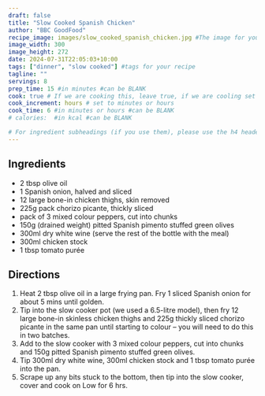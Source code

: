 ```yaml
---
draft: false
title: "Slow Cooked Spanish Chicken"
author: "BBC GoodFood"
recipe_image: images/slow_cooked_spanish_chicken.jpg #The image for your recipe
image_width: 300
image_height: 272
date: 2024-07-31T22:05:03+10:00
tags: ["dinner", "slow cooked"] #tags for your recipe
tagline: ""
servings: 8
prep_time: 15 #in minutes #can be BLANK
cook: true # If we are cooking this, leave true, if we are cooling set to false
cook_increment: hours # set to minutes or hours
cook_time: 6 #in minutes or hours #can be BLANK
# calories:  #in kcal #can be BLANK

# For ingredient subheadings (if you use them), please use the h4 header.  For print view I have those elements targeted
---
```



## Ingredients

- 2 tbsp olive oil
- 1 Spanish onion, halved and sliced
- 12 large bone-in chicken thighs, skin removed
- 225g pack chorizo picante, thickly sliced
- pack of 3 mixed colour peppers, cut into chunks
- 150g (drained weight) pitted Spanish pimento stuffed green olives
- 300ml dry white wine (serve the rest of the bottle with the meal)
- 300ml chicken stock
- 1 tbsp tomato purée

## Directions

1. Heat 2 tbsp olive oil in a large frying pan. Fry 1 sliced Spanish onion for about 5 mins until golden.
2. Tip into the slow cooker pot (we used a 6.5-litre model), then fry 12 large bone-in skinless chicken thighs and 225g thickly sliced chorizo picante in the same pan until starting to colour – you will need to do this in two batches.
3. Add to the slow cooker with 3 mixed colour peppers, cut into chunks and 150g pitted Spanish pimento stuffed green olives.
4. Tip 300ml dry white wine, 300ml chicken stock and 1 tbsp tomato purée into the pan.
5. Scrape up any bits stuck to the bottom, then tip into the slow cooker, cover and cook on Low for 6 hrs.